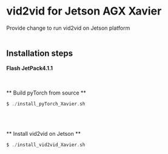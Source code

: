 vid2vid for Jetson AGX Xavier
======================================
Provide change to run vid2vid on Jetson platform
</br>
</br>

## Installation steps
**Flash JetPack4.1.1**
</br>
</br>
</br>

** Build pyTorch from source **
```C
$ ./install_pyTorch_Xavier.sh
```
</br>
</br>

** Install vid2vid on Jetson **
```C
$ ./install_vid2vid_Xavier.sh
```
</br>
</br>
